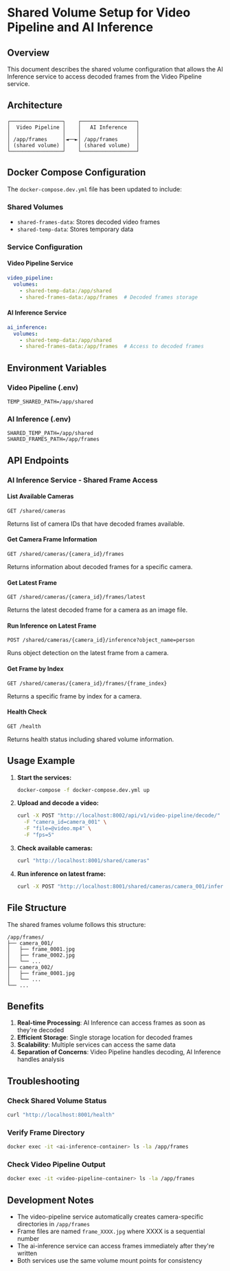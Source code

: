 # Shared Volume Setup for Video Pipeline and AI Inference

## Overview

This document describes the shared volume configuration that allows the AI Inference service to access decoded frames from the Video Pipeline service.

## Architecture

```
┌─────────────────┐    ┌──────────────────┐
│  Video Pipeline │    │   AI Inference   │
│                 │    │                  │
│ /app/frames     │◄──►│ /app/frames      │
│ (shared volume) │    │ (shared volume)  │
└─────────────────┘    └──────────────────┘
```

## Docker Compose Configuration

The `docker-compose.dev.yml` file has been updated to include:

### Shared Volumes
- `shared-frames-data`: Stores decoded video frames
- `shared-temp-data`: Stores temporary data

### Service Configuration

#### Video Pipeline Service
```yaml
video_pipeline:
  volumes:
    - shared-temp-data:/app/shared
    - shared-frames-data:/app/frames  # Decoded frames storage
```

#### AI Inference Service
```yaml
ai_inference:
  volumes:
    - shared-temp-data:/app/shared
    - shared-frames-data:/app/frames  # Access to decoded frames
```

## Environment Variables

### Video Pipeline (.env)
```
TEMP_SHARED_PATH=/app/shared
```

### AI Inference (.env)
```
SHARED_TEMP_PATH=/app/shared
SHARED_FRAMES_PATH=/app/frames
```

## API Endpoints

### AI Inference Service - Shared Frame Access

#### List Available Cameras
```http
GET /shared/cameras
```
Returns list of camera IDs that have decoded frames available.

#### Get Camera Frame Information
```http
GET /shared/cameras/{camera_id}/frames
```
Returns information about decoded frames for a specific camera.

#### Get Latest Frame
```http
GET /shared/cameras/{camera_id}/frames/latest
```
Returns the latest decoded frame for a camera as an image file.

#### Run Inference on Latest Frame
```http
POST /shared/cameras/{camera_id}/inference?object_name=person
```
Runs object detection on the latest frame from a camera.

#### Get Frame by Index
```http
GET /shared/cameras/{camera_id}/frames/{frame_index}
```
Returns a specific frame by index for a camera.

#### Health Check
```http
GET /health
```
Returns health status including shared volume information.

## Usage Example

1. **Start the services:**
   ```bash
   docker-compose -f docker-compose.dev.yml up
   ```

2. **Upload and decode a video:**
   ```bash
   curl -X POST "http://localhost:8002/api/v1/video-pipeline/decode/" \
     -F "camera_id=camera_001" \
     -F "file=@video.mp4" \
     -F "fps=5"
   ```

3. **Check available cameras:**
   ```bash
   curl "http://localhost:8001/shared/cameras"
   ```

4. **Run inference on latest frame:**
   ```bash
   curl -X POST "http://localhost:8001/shared/cameras/camera_001/inference?object_name=person"
   ```

## File Structure

The shared frames volume follows this structure:
```
/app/frames/
├── camera_001/
│   ├── frame_0001.jpg
│   ├── frame_0002.jpg
│   └── ...
├── camera_002/
│   ├── frame_0001.jpg
│   └── ...
└── ...
```

## Benefits

1. **Real-time Processing**: AI Inference can access frames as soon as they're decoded
2. **Efficient Storage**: Single storage location for decoded frames
3. **Scalability**: Multiple services can access the same data
4. **Separation of Concerns**: Video Pipeline handles decoding, AI Inference handles analysis

## Troubleshooting

### Check Shared Volume Status
```bash
curl "http://localhost:8001/health"
```

### Verify Frame Directory
```bash
docker exec -it <ai-inference-container> ls -la /app/frames
```

### Check Video Pipeline Output
```bash
docker exec -it <video-pipeline-container> ls -la /app/frames
```

## Development Notes

- The video-pipeline service automatically creates camera-specific directories in `/app/frames`
- Frame files are named `frame_XXXX.jpg` where XXXX is a sequential number
- The ai-inference service can access frames immediately after they're written
- Both services use the same volume mount points for consistency 